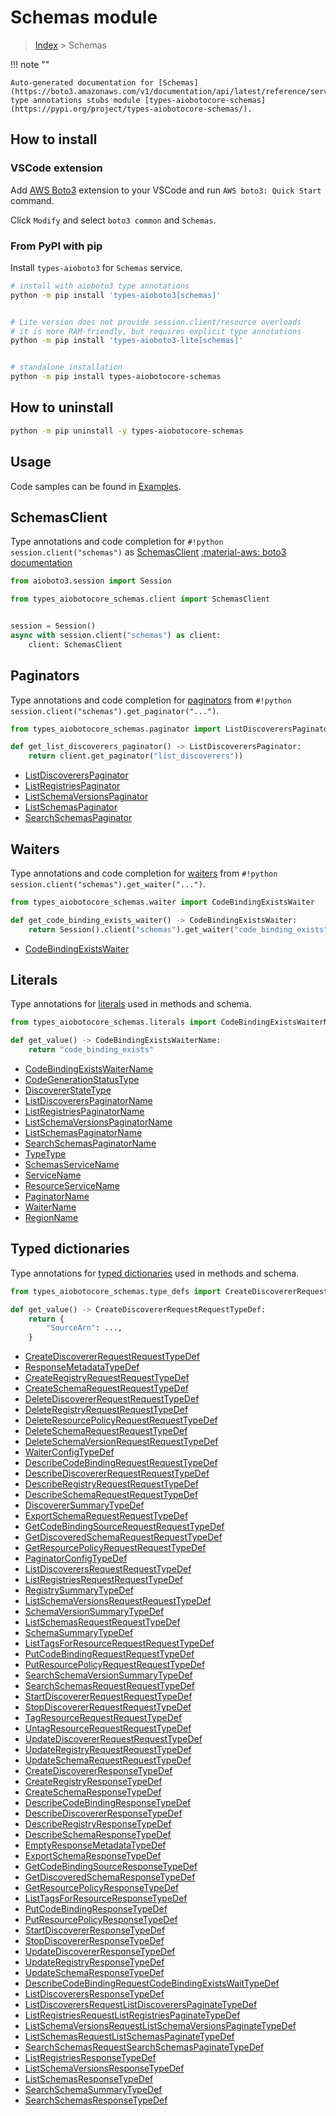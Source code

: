 # Schemas module

> [Index](../README.md) > Schemas


!!! note ""

    Auto-generated documentation for [Schemas](https://boto3.amazonaws.com/v1/documentation/api/latest/reference/services/schemas.html#Schemas)
    type annotations stubs module [types-aiobotocore-schemas](https://pypi.org/project/types-aiobotocore-schemas/).

## How to install

### VSCode extension

Add [AWS Boto3](https://marketplace.visualstudio.com/items?itemName=Boto3typed.boto3-ide)
extension to your VSCode and run `AWS boto3: Quick Start` command.

Click `Modify` and select `boto3 common` and `Schemas`.

### From PyPI with pip

Install `types-aioboto3` for `Schemas` service.

```bash
# install with aioboto3 type annotations
python -m pip install 'types-aioboto3[schemas]'


# Lite version does not provide session.client/resource overloads
# it is more RAM-friendly, but requires explicit type annotations
python -m pip install 'types-aioboto3-lite[schemas]'


# standalone installation
python -m pip install types-aiobotocore-schemas
```



## How to uninstall

```bash
python -m pip uninstall -y types-aiobotocore-schemas
```

## Usage

Code samples can be found in [Examples](./usage.md).

## SchemasClient

Type annotations and code completion for  `#!python session.client("schemas")` as [SchemasClient](./client.md)
[:material-aws: boto3 documentation](https://boto3.amazonaws.com/v1/documentation/api/latest/reference/services/schemas.html#Schemas.Client)

```python title="Usage example"
from aioboto3.session import Session

from types_aiobotocore_schemas.client import SchemasClient


session = Session()
async with session.client("schemas") as client:
    client: SchemasClient
```


## Paginators

Type annotations and code completion for
[paginators](./paginators.md)
from `#!python session.client("schemas").get_paginator("...")`.

```python title="Usage example"
from types_aiobotocore_schemas.paginator import ListDiscoverersPaginator

def get_list_discoverers_paginator() -> ListDiscoverersPaginator:
    return client.get_paginator("list_discoverers"))
```

- [ListDiscoverersPaginator](./paginators.md#listdiscovererspaginator)
- [ListRegistriesPaginator](./paginators.md#listregistriespaginator)
- [ListSchemaVersionsPaginator](./paginators.md#listschemaversionspaginator)
- [ListSchemasPaginator](./paginators.md#listschemaspaginator)
- [SearchSchemasPaginator](./paginators.md#searchschemaspaginator)




## Waiters

Type annotations and code completion for
[waiters](./waiters.md)
from `#!python session.client("schemas").get_waiter("...")`.

```python title="Usage example"
from types_aiobotocore_schemas.waiter import CodeBindingExistsWaiter

def get_code_binding_exists_waiter() -> CodeBindingExistsWaiter:
    return Session().client("schemas").get_waiter("code_binding_exists")
```

- [CodeBindingExistsWaiter](./waiters.md#codebindingexistswaiter)






## Literals

Type annotations for [literals](./literals.md) used in methods and schema.

```python title="Usage example"
from types_aiobotocore_schemas.literals import CodeBindingExistsWaiterName

def get_value() -> CodeBindingExistsWaiterName:
    return "code_binding_exists"
```

- [CodeBindingExistsWaiterName](./literals.md#codebindingexistswaitername)
- [CodeGenerationStatusType](./literals.md#codegenerationstatustype)
- [DiscovererStateType](./literals.md#discovererstatetype)
- [ListDiscoverersPaginatorName](./literals.md#listdiscovererspaginatorname)
- [ListRegistriesPaginatorName](./literals.md#listregistriespaginatorname)
- [ListSchemaVersionsPaginatorName](./literals.md#listschemaversionspaginatorname)
- [ListSchemasPaginatorName](./literals.md#listschemaspaginatorname)
- [SearchSchemasPaginatorName](./literals.md#searchschemaspaginatorname)
- [TypeType](./literals.md#typetype)
- [SchemasServiceName](./literals.md#schemasservicename)
- [ServiceName](./literals.md#servicename)
- [ResourceServiceName](./literals.md#resourceservicename)
- [PaginatorName](./literals.md#paginatorname)
- [WaiterName](./literals.md#waitername)
- [RegionName](./literals.md#regionname)




## Typed dictionaries

Type annotations for [typed dictionaries](./type_defs.md) used in methods and schema.

```python title="Usage example"
from types_aiobotocore_schemas.type_defs import CreateDiscovererRequestRequestTypeDef

def get_value() -> CreateDiscovererRequestRequestTypeDef:
    return {
        "SourceArn": ...,
    }
```

- [CreateDiscovererRequestRequestTypeDef](./type_defs.md#creatediscovererrequestrequesttypedef)
- [ResponseMetadataTypeDef](./type_defs.md#responsemetadatatypedef)
- [CreateRegistryRequestRequestTypeDef](./type_defs.md#createregistryrequestrequesttypedef)
- [CreateSchemaRequestRequestTypeDef](./type_defs.md#createschemarequestrequesttypedef)
- [DeleteDiscovererRequestRequestTypeDef](./type_defs.md#deletediscovererrequestrequesttypedef)
- [DeleteRegistryRequestRequestTypeDef](./type_defs.md#deleteregistryrequestrequesttypedef)
- [DeleteResourcePolicyRequestRequestTypeDef](./type_defs.md#deleteresourcepolicyrequestrequesttypedef)
- [DeleteSchemaRequestRequestTypeDef](./type_defs.md#deleteschemarequestrequesttypedef)
- [DeleteSchemaVersionRequestRequestTypeDef](./type_defs.md#deleteschemaversionrequestrequesttypedef)
- [WaiterConfigTypeDef](./type_defs.md#waiterconfigtypedef)
- [DescribeCodeBindingRequestRequestTypeDef](./type_defs.md#describecodebindingrequestrequesttypedef)
- [DescribeDiscovererRequestRequestTypeDef](./type_defs.md#describediscovererrequestrequesttypedef)
- [DescribeRegistryRequestRequestTypeDef](./type_defs.md#describeregistryrequestrequesttypedef)
- [DescribeSchemaRequestRequestTypeDef](./type_defs.md#describeschemarequestrequesttypedef)
- [DiscovererSummaryTypeDef](./type_defs.md#discoverersummarytypedef)
- [ExportSchemaRequestRequestTypeDef](./type_defs.md#exportschemarequestrequesttypedef)
- [GetCodeBindingSourceRequestRequestTypeDef](./type_defs.md#getcodebindingsourcerequestrequesttypedef)
- [GetDiscoveredSchemaRequestRequestTypeDef](./type_defs.md#getdiscoveredschemarequestrequesttypedef)
- [GetResourcePolicyRequestRequestTypeDef](./type_defs.md#getresourcepolicyrequestrequesttypedef)
- [PaginatorConfigTypeDef](./type_defs.md#paginatorconfigtypedef)
- [ListDiscoverersRequestRequestTypeDef](./type_defs.md#listdiscoverersrequestrequesttypedef)
- [ListRegistriesRequestRequestTypeDef](./type_defs.md#listregistriesrequestrequesttypedef)
- [RegistrySummaryTypeDef](./type_defs.md#registrysummarytypedef)
- [ListSchemaVersionsRequestRequestTypeDef](./type_defs.md#listschemaversionsrequestrequesttypedef)
- [SchemaVersionSummaryTypeDef](./type_defs.md#schemaversionsummarytypedef)
- [ListSchemasRequestRequestTypeDef](./type_defs.md#listschemasrequestrequesttypedef)
- [SchemaSummaryTypeDef](./type_defs.md#schemasummarytypedef)
- [ListTagsForResourceRequestRequestTypeDef](./type_defs.md#listtagsforresourcerequestrequesttypedef)
- [PutCodeBindingRequestRequestTypeDef](./type_defs.md#putcodebindingrequestrequesttypedef)
- [PutResourcePolicyRequestRequestTypeDef](./type_defs.md#putresourcepolicyrequestrequesttypedef)
- [SearchSchemaVersionSummaryTypeDef](./type_defs.md#searchschemaversionsummarytypedef)
- [SearchSchemasRequestRequestTypeDef](./type_defs.md#searchschemasrequestrequesttypedef)
- [StartDiscovererRequestRequestTypeDef](./type_defs.md#startdiscovererrequestrequesttypedef)
- [StopDiscovererRequestRequestTypeDef](./type_defs.md#stopdiscovererrequestrequesttypedef)
- [TagResourceRequestRequestTypeDef](./type_defs.md#tagresourcerequestrequesttypedef)
- [UntagResourceRequestRequestTypeDef](./type_defs.md#untagresourcerequestrequesttypedef)
- [UpdateDiscovererRequestRequestTypeDef](./type_defs.md#updatediscovererrequestrequesttypedef)
- [UpdateRegistryRequestRequestTypeDef](./type_defs.md#updateregistryrequestrequesttypedef)
- [UpdateSchemaRequestRequestTypeDef](./type_defs.md#updateschemarequestrequesttypedef)
- [CreateDiscovererResponseTypeDef](./type_defs.md#creatediscovererresponsetypedef)
- [CreateRegistryResponseTypeDef](./type_defs.md#createregistryresponsetypedef)
- [CreateSchemaResponseTypeDef](./type_defs.md#createschemaresponsetypedef)
- [DescribeCodeBindingResponseTypeDef](./type_defs.md#describecodebindingresponsetypedef)
- [DescribeDiscovererResponseTypeDef](./type_defs.md#describediscovererresponsetypedef)
- [DescribeRegistryResponseTypeDef](./type_defs.md#describeregistryresponsetypedef)
- [DescribeSchemaResponseTypeDef](./type_defs.md#describeschemaresponsetypedef)
- [EmptyResponseMetadataTypeDef](./type_defs.md#emptyresponsemetadatatypedef)
- [ExportSchemaResponseTypeDef](./type_defs.md#exportschemaresponsetypedef)
- [GetCodeBindingSourceResponseTypeDef](./type_defs.md#getcodebindingsourceresponsetypedef)
- [GetDiscoveredSchemaResponseTypeDef](./type_defs.md#getdiscoveredschemaresponsetypedef)
- [GetResourcePolicyResponseTypeDef](./type_defs.md#getresourcepolicyresponsetypedef)
- [ListTagsForResourceResponseTypeDef](./type_defs.md#listtagsforresourceresponsetypedef)
- [PutCodeBindingResponseTypeDef](./type_defs.md#putcodebindingresponsetypedef)
- [PutResourcePolicyResponseTypeDef](./type_defs.md#putresourcepolicyresponsetypedef)
- [StartDiscovererResponseTypeDef](./type_defs.md#startdiscovererresponsetypedef)
- [StopDiscovererResponseTypeDef](./type_defs.md#stopdiscovererresponsetypedef)
- [UpdateDiscovererResponseTypeDef](./type_defs.md#updatediscovererresponsetypedef)
- [UpdateRegistryResponseTypeDef](./type_defs.md#updateregistryresponsetypedef)
- [UpdateSchemaResponseTypeDef](./type_defs.md#updateschemaresponsetypedef)
- [DescribeCodeBindingRequestCodeBindingExistsWaitTypeDef](./type_defs.md#describecodebindingrequestcodebindingexistswaittypedef)
- [ListDiscoverersResponseTypeDef](./type_defs.md#listdiscoverersresponsetypedef)
- [ListDiscoverersRequestListDiscoverersPaginateTypeDef](./type_defs.md#listdiscoverersrequestlistdiscovererspaginatetypedef)
- [ListRegistriesRequestListRegistriesPaginateTypeDef](./type_defs.md#listregistriesrequestlistregistriespaginatetypedef)
- [ListSchemaVersionsRequestListSchemaVersionsPaginateTypeDef](./type_defs.md#listschemaversionsrequestlistschemaversionspaginatetypedef)
- [ListSchemasRequestListSchemasPaginateTypeDef](./type_defs.md#listschemasrequestlistschemaspaginatetypedef)
- [SearchSchemasRequestSearchSchemasPaginateTypeDef](./type_defs.md#searchschemasrequestsearchschemaspaginatetypedef)
- [ListRegistriesResponseTypeDef](./type_defs.md#listregistriesresponsetypedef)
- [ListSchemaVersionsResponseTypeDef](./type_defs.md#listschemaversionsresponsetypedef)
- [ListSchemasResponseTypeDef](./type_defs.md#listschemasresponsetypedef)
- [SearchSchemaSummaryTypeDef](./type_defs.md#searchschemasummarytypedef)
- [SearchSchemasResponseTypeDef](./type_defs.md#searchschemasresponsetypedef)

